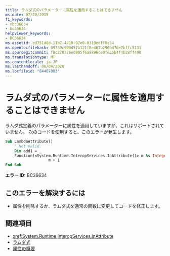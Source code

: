 ```yaml
---
title: ラムダ式のパラメーターに属性を適用することはできません
ms.date: 07/20/2015
f1_keywords:
- vbc36634
- bc36634
helpviewer_keywords:
- BC36634
ms.assetid: ed751d8d-11b7-4210-97e0-0319edff8c34
ms.openlocfilehash: 09739c990d57b121f8e467b296bd7de7bffc5131
ms.sourcegitcommit: f8c270376ed905f6a8896ce0fe25b4f4b38ff498
ms.translationtype: MT
ms.contentlocale: ja-JP
ms.lasthandoff: 06/04/2020
ms.locfileid: "84407003"
---
```

# <a name="attributes-cannot-be-applied-to-parameters-of-lambda-expressions"></a>ラムダ式のパラメーターに属性を適用することはできません
ラムダ式定義のパラメーターに属性を適用していますが、これはサポートされていません。 次のコードを使用すると、このエラーが発生します。  
  
```vb  
Sub LambdaAttribute()  
    ' Not valid.  
    Dim add1 = _  
    Function(<System.Runtime.InteropServices.InAttribute()> m As Integer) _  
                   m + 1  
End Sub  
```  
  
 **エラー ID:** BC36634  
  
## <a name="to-correct-this-error"></a>このエラーを解決するには  
  
- 属性を削除するか、ラムダ式を通常の関数に変更してコードを修正します。  
  
## <a name="see-also"></a>関連項目

- <xref:System.Runtime.InteropServices.InAttribute>
- [ラムダ式](../programming-guide/language-features/procedures/lambda-expressions.md)
- [属性の概要](../programming-guide/concepts/attributes/index.md)
